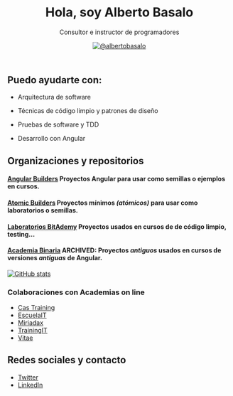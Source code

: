 <header>
  <h1 align="center">Hola, soy Alberto Basalo</h1>
  <p align="center">Consultor e instructor de programadores</p>
  <p align="center">
    <a href=https://twitter.com/albertobasalo"><img alt="@albertobasalo" src="https://img.shields.io/twitter/url?label=%40albertobasalo&style=social&url=https%3A%2F%2Ftwitter.com%2Falbertobasalo"></a>
  </p>
</header>

## Puedo ayudarte con:

- Arquitectura de software

- Técnicas de código limpio y patrones de diseño

- Pruebas de software y TDD

- Desarrollo con Angular

## Organizaciones y repositorios

#### [Angular Builders](https://github.com/angularbuilders) Proyectos Angular para usar como semillas o ejemplos en cursos.

#### [Atomic Builders](https://github.com/AtomicBuilders) Proyectos mínimos _(atómicos)_ para usar como laboratorios o semillas.

#### [Laboratorios BitAdemy](https://github.com/LabsAdemy) Proyectos usados en cursos de de código limpio, testing...

#### [Academia Binaria](https://github.com/AcademiaBinaria) ARCHIVED: Proyectos _antiguos_ usados en cursos de versiones _antiguas_ de Angular.

[![GitHub stats](https://github-readme-stats.vercel.app/api?username=albertobasalo)](https://github.com/albertobasalo)

### Colaboraciones con Academias on line

- [Cas Training](https://cas-training.com/)
- [EscuelaIT](https://escuela.it/teacher/alberto-basalo)
- [Miriadax](https://formacion.miriadax.net/curso/taller-practico-especializado-pruebas-e2e-avanzadas-con-cypress/)
- [TrainingIT](https://trainingit.es/)
- [Vitae](http://www.vitaedigital.com/)

## Redes sociales y contacto

- [Twitter](https://twitter.com/albertobasalo)
- [LinkedIn](https://www.linkedin.com/in/albertobasalo/)

